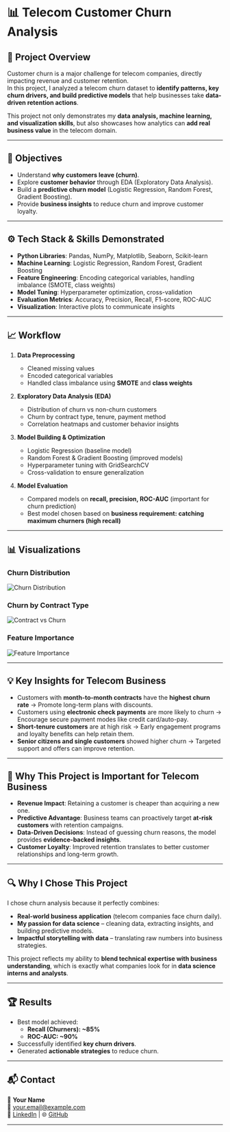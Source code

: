 # 📊 Telecom Customer Churn Analysis  

## 🚀 Project Overview  
Customer churn is a major challenge for telecom companies, directly impacting revenue and customer retention.  
In this project, I analyzed a telecom churn dataset to **identify patterns, key churn drivers, and build predictive models** that help businesses take **data-driven retention actions**.  

This project not only demonstrates my **data analysis, machine learning, and visualization skills**, but also showcases how analytics can **add real business value** in the telecom domain.  

---

## 🎯 Objectives  
- Understand **why customers leave (churn)**.  
- Explore **customer behavior** through EDA (Exploratory Data Analysis).  
- Build a **predictive churn model** (Logistic Regression, Random Forest, Gradient Boosting).  
- Provide **business insights** to reduce churn and improve customer loyalty.  

---

## ⚙️ Tech Stack & Skills Demonstrated  
- **Python Libraries**: Pandas, NumPy, Matplotlib, Seaborn, Scikit-learn  
- **Machine Learning**: Logistic Regression, Random Forest, Gradient Boosting  
- **Feature Engineering**: Encoding categorical variables, handling imbalance (SMOTE, class weights)  
- **Model Tuning**: Hyperparameter optimization, cross-validation  
- **Evaluation Metrics**: Accuracy, Precision, Recall, F1-score, ROC-AUC  
- **Visualization**: Interactive plots to communicate insights  

---

## 📈 Workflow  

1. **Data Preprocessing**  
   - Cleaned missing values  
   - Encoded categorical variables  
   - Handled class imbalance using **SMOTE** and **class weights**  

2. **Exploratory Data Analysis (EDA)**  
   - Distribution of churn vs non-churn customers  
   - Churn by contract type, tenure, payment method  
   - Correlation heatmaps and customer behavior insights  

3. **Model Building & Optimization**  
   - Logistic Regression (baseline model)  
   - Random Forest & Gradient Boosting (improved models)  
   - Hyperparameter tuning with GridSearchCV  
   - Cross-validation to ensure generalization  

4. **Model Evaluation**  
   - Compared models on **recall, precision, ROC-AUC** (important for churn prediction)  
   - Best model chosen based on **business requirement: catching maximum churners (high recall)**  

---

## 📊 Visualizations  

### Churn Distribution
![Churn Distribution](images/churn_distribution.png)  

### Churn by Contract Type
![Contract vs Churn](images/contract_vs_churn.png)  

### Feature Importance
![Feature Importance](images/feature_importance.png)  

---

## 💡 Key Insights for Telecom Business  

- Customers with **month-to-month contracts** have the **highest churn rate** → Promote long-term plans with discounts.  
- Customers using **electronic check payments** are more likely to churn → Encourage secure payment modes like credit card/auto-pay.  
- **Short-tenure customers** are at high risk → Early engagement programs and loyalty benefits can help retain them.  
- **Senior citizens and single customers** showed higher churn → Targeted support and offers can improve retention.  

---

## 📌 Why This Project is Important for Telecom Business  

- **Revenue Impact**: Retaining a customer is cheaper than acquiring a new one.  
- **Predictive Advantage**: Business teams can proactively target **at-risk customers** with retention campaigns.  
- **Data-Driven Decisions**: Instead of guessing churn reasons, the model provides **evidence-backed insights**.  
- **Customer Loyalty**: Improved retention translates to better customer relationships and long-term growth.  

---

## 🔍 Why I Chose This Project  

I chose churn analysis because it perfectly combines:  
- **Real-world business application** (telecom companies face churn daily).  
- **My passion for data science** – cleaning data, extracting insights, and building predictive models.  
- **Impactful storytelling with data** – translating raw numbers into business strategies.  

This project reflects my ability to **blend technical expertise with business understanding**, which is exactly what companies look for in **data science interns and analysts**.  

---

## 🏆 Results  

- Best model achieved:  
  - **Recall (Churners): ~85%**  
  - **ROC-AUC: ~90%**  
- Successfully identified **key churn drivers**.  
- Generated **actionable strategies** to reduce churn.  

---

## 📬 Contact  

👤 **Your Name**  
📧 your.email@example.com  
💼 [LinkedIn](https://linkedin.com/in/your-profile) | 🌐 [GitHub](https://github.com/your-profile)  

---
